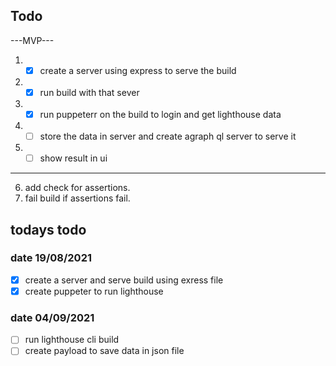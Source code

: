 ## Todo

---MVP---

1. - [x] create a server using express to serve the build
2. - [x] run build with that sever
3. - [x] run puppeterr on the build to login and get lighthouse data
4. - [ ] store the data in server and create agraph ql server to serve it
5. - [ ] show result in ui

---

6. add check for assertions.
7. fail build if assertions fail.

## todays todo

### date 19/08/2021

- [x] create a server and serve build using exress file
- [x] create puppeter to run lighthouse

### date 04/09/2021

- [ ] run lighthouse cli build
- [ ] create payload to save data in json file
